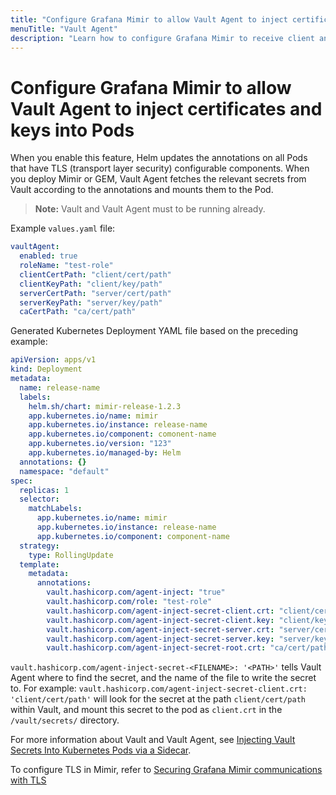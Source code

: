 ```yaml
---
title: "Configure Grafana Mimir to allow Vault Agent to inject certificates and keys into Pods"
menuTitle: "Vault Agent"
description: "Learn how to configure Grafana Mimir to receive client and server certificates and keys via Hashicorp Vault Agent"
---
```


# Configure Grafana Mimir to allow Vault Agent to inject certificates and keys into Pods

When you enable this feature, Helm updates the annotations on all Pods that have TLS (transport layer security) configurable components.
When you deploy Mimir or GEM, Vault Agent fetches the relevant secrets from Vault according to the annotations and mounts them to the Pod.

> **Note:** Vault and Vault Agent must to be running already.

Example `values.yaml` file:

```yaml
vaultAgent:
  enabled: true
  roleName: "test-role"
  clientCertPath: "client/cert/path"
  clientKeyPath: "client/key/path"
  serverCertPath: "server/cert/path"
  serverKeyPath: "server/key/path"
  caCertPath: "ca/cert/path"
```

Generated Kubernetes Deployment YAML file based on the preceding example:

```yaml
apiVersion: apps/v1
kind: Deployment
metadata:
  name: release-name
  labels:
    helm.sh/chart: mimir-release-1.2.3
    app.kubernetes.io/name: mimir
    app.kubernetes.io/instance: release-name
    app.kubernetes.io/component: comonent-name
    app.kubernetes.io/version: "123"
    app.kubernetes.io/managed-by: Helm
  annotations: {}
  namespace: "default"
spec:
  replicas: 1
  selector:
    matchLabels:
      app.kubernetes.io/name: mimir
      app.kubernetes.io/instance: release-name
      app.kubernetes.io/component: component-name
  strategy:
    type: RollingUpdate
  template:
    metadata:
      annotations:
        vault.hashicorp.com/agent-inject: "true"
        vault.hashicorp.com/role: "test-role"
        vault.hashicorp.com/agent-inject-secret-client.crt: "client/cert/path"
        vault.hashicorp.com/agent-inject-secret-client.key: "client/key/path"
        vault.hashicorp.com/agent-inject-secret-server.crt: "server/cert/path"
        vault.hashicorp.com/agent-inject-secret-server.key: "server/key/path"
        vault.hashicorp.com/agent-inject-secret-root.crt: "ca/cert/path"
```

`vault.hashicorp.com/agent-inject-secret-<FILENAME>: '<PATH>'` tells Vault Agent where to find the secret, and the name of the file to write the secret to. For example: `vault.hashicorp.com/agent-inject-secret-client.crt: 'client/cert/path'` will look for the secret at the path `client/cert/path` within Vault, and mount this secret to the pod as `client.crt` in the `/vault/secrets/` directory.

For more information about Vault and Vault Agent, see [Injecting Vault Secrets Into Kubernetes Pods via a Sidecar](https://www.hashicorp.com/blog/injecting-vault-secrets-into-kubernetes-pods-via-a-sidecar).

To configure TLS in Mimir, refer to [Securing Grafana Mimir communications with TLS](/docs/mimir/v2.8.x/operators-guide/secure/securing-communications-with-tls.md)
